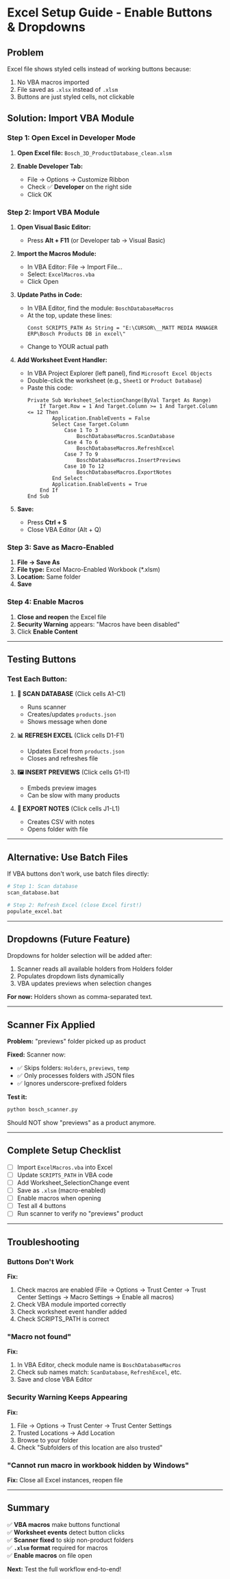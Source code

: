 # Excel Setup Guide - Enable Buttons & Dropdowns

## Problem

Excel file shows styled cells instead of working buttons because:
1. No VBA macros imported
2. File saved as `.xlsx` instead of `.xlsm`
3. Buttons are just styled cells, not clickable

## Solution: Import VBA Module

### Step 1: Open Excel in Developer Mode

1. **Open Excel file:** `Bosch_3D_ProductDatabase_clean.xlsm`

2. **Enable Developer Tab:**
   - File → Options → Customize Ribbon
   - Check ✅ **Developer** on the right side
   - Click OK

### Step 2: Import VBA Module

1. **Open Visual Basic Editor:**
   - Press **Alt + F11** (or Developer tab → Visual Basic)

2. **Import the Macros Module:**
   - In VBA Editor: File → Import File...
   - Select: `ExcelMacros.vba`
   - Click Open

3. **Update Paths in Code:**
   - In VBA Editor, find the module: `BoschDatabaseMacros`
   - At the top, update these lines:
     ```vba
     Const SCRIPTS_PATH As String = "E:\CURSOR\__MATT MEDIA MANAGER ERP\Bosch Products DB in excel\"
     ```
   - Change to YOUR actual path

4. **Add Worksheet Event Handler:**
   - In VBA Project Explorer (left panel), find `Microsoft Excel Objects`
   - Double-click the worksheet (e.g., `Sheet1` or `Product Database`)
   - Paste this code:
     ```vba
     Private Sub Worksheet_SelectionChange(ByVal Target As Range)
         If Target.Row = 1 And Target.Column >= 1 And Target.Column <= 12 Then
             Application.EnableEvents = False
             Select Case Target.Column
                 Case 1 To 3
                     BoschDatabaseMacros.ScanDatabase
                 Case 4 To 6
                     BoschDatabaseMacros.RefreshExcel
                 Case 7 To 9
                     BoschDatabaseMacros.InsertPreviews
                 Case 10 To 12
                     BoschDatabaseMacros.ExportNotes
             End Select
             Application.EnableEvents = True
         End If
     End Sub
     ```

5. **Save:**
   - Press **Ctrl + S**
   - Close VBA Editor (Alt + Q)

### Step 3: Save as Macro-Enabled

1. **File → Save As**
2. **File type:** Excel Macro-Enabled Workbook (*.xlsm)
3. **Location:** Same folder
4. **Save**

### Step 4: Enable Macros

1. **Close and reopen** the Excel file
2. **Security Warning** appears: "Macros have been disabled"
3. Click **Enable Content**

---

## Testing Buttons

### Test Each Button:

1. **🔄 SCAN DATABASE** (Click cells A1-C1)
   - Runs scanner
   - Creates/updates `products.json`
   - Shows message when done

2. **📊 REFRESH EXCEL** (Click cells D1-F1)
   - Updates Excel from `products.json`
   - Closes and refreshes file

3. **🖼️ INSERT PREVIEWS** (Click cells G1-I1)
   - Embeds preview images
   - Can be slow with many products

4. **💾 EXPORT NOTES** (Click cells J1-L1)
   - Creates CSV with notes
   - Opens folder with file

---

## Alternative: Use Batch Files

If VBA buttons don't work, use batch files directly:

```bash
# Step 1: Scan database
scan_database.bat

# Step 2: Refresh Excel (close Excel first!)
populate_excel.bat
```

---

## Dropdowns (Future Feature)

Dropdowns for holder selection will be added after:
1. Scanner reads all available holders from Holders folder
2. Populates dropdown lists dynamically
3. VBA updates previews when selection changes

**For now:** Holders shown as comma-separated text.

---

## Scanner Fix Applied

**Problem:** "previews" folder picked up as product

**Fixed:** Scanner now:
- ✅ Skips folders: `Holders`, `previews`, `temp`
- ✅ Only processes folders with JSON files
- ✅ Ignores underscore-prefixed folders

**Test it:**
```bash
python bosch_scanner.py
```

Should NOT show "previews" as a product anymore.

---

## Complete Setup Checklist

- [ ] Import `ExcelMacros.vba` into Excel
- [ ] Update `SCRIPTS_PATH` in VBA code
- [ ] Add Worksheet_SelectionChange event
- [ ] Save as `.xlsm` (macro-enabled)
- [ ] Enable macros when opening
- [ ] Test all 4 buttons
- [ ] Run scanner to verify no "previews" product

---

## Troubleshooting

### Buttons Don't Work
**Fix:**
1. Check macros are enabled (File → Options → Trust Center → Trust Center Settings → Macro Settings → Enable all macros)
2. Check VBA module imported correctly
3. Check worksheet event handler added
4. Check SCRIPTS_PATH is correct

### "Macro not found"
**Fix:**
1. In VBA Editor, check module name is `BoschDatabaseMacros`
2. Check sub names match: `ScanDatabase`, `RefreshExcel`, etc.
3. Save and close VBA Editor

### Security Warning Keeps Appearing
**Fix:**
1. File → Options → Trust Center → Trust Center Settings
2. Trusted Locations → Add Location
3. Browse to your folder
4. Check "Subfolders of this location are also trusted"

### "Cannot run macro in workbook hidden by Windows"
**Fix:** Close all Excel instances, reopen file

---

## Summary

✅ **VBA macros** make buttons functional  
✅ **Worksheet events** detect button clicks  
✅ **Scanner fixed** to skip non-product folders  
✅ **`.xlsm` format** required for macros  
✅ **Enable macros** on file open  

**Next:** Test the full workflow end-to-end!
